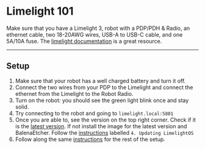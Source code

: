 # Limelight 101
Make sure that you have a Limelight 3, robot with a PDP/PDH & Radio, an ethernet cable, two 18-20AWG wires, USB-A to USB-C cable, and one 5A/10A fuse. The [limelight documentation](https://docs.limelightvision.io/docs/docs-limelight/getting-started/limelight-3) is a great resource.

---
## Setup
1. Make sure that your robot has a well charged battery and turn it off.
2. Connect the two wires from your PDP to the Limelight and connect the ethernet from the Limelight to the Robot Radio.
3. Turn on the robot: you should see the green light blink once and stay solid.
4. Try connecting to the robot and going to ```limelight.local:5801```
5. Once you are able to, see the version on the top right corner. Check if it is the [latest version](https://docs.limelightvision.io/docs/resources/downloads). If not install the image for the latest version and BalenaEtcher. Follow the [instructions](https://docs.limelightvision.io/docs/docs-limelight/getting-started/limelight-3) labelled ```4. Updating LimelightOS```
6. Follow along the same [instructions](https://docs.limelightvision.io/docs/docs-limelight/getting-started/limelight-3) for the rest of the setup.
